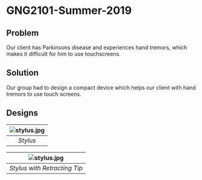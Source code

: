 # GNG2101-Summer-2019 

## Problem
Our client has Parkinsons disease and experiences hand tremors, which makes it difficult for him to use 
touchscreens. 

## Solution
Our group had to design a compact device which helps our client with hand tremors to use touch screens. 

## Designs

| ![stylus.jpg](https://imgur.com/rEN4Mgt.jpg) | 
|:--:| 
| *Stylus* |

| ![stylus.jpg](https://imgur.com/XSANN9Q.jpg) | 
|:--:| 
| *Stylus with Retracting Tip* |
